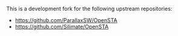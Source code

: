 This is a development fork for the following upstream repositories:

- https://github.com/ParallaxSW/OpenSTA
- https://github.com/Silimate/OpenSTA
